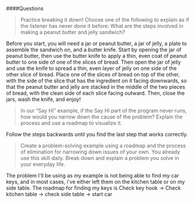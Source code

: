 ####Questions

>Practice breaking it down! Choose one of the following to explain as if the listener has never done it before:
What are the steps involved in making a peanut butter and jelly sandwich?

Before you start, you will need a jar or peanut butter, a jar of jelly, a plate to assemble the sandwich on, and a butter knife. Start by opening the jar of peanut butter, then use the butter knife to apply a thin, even coat of peanut butter to one side of one of the slices of bread. Then open the jar of jelly and use the knife to spread a thin, even layer of jelly on one side of the other slice of bread. Place one of the slices of bread on top of the other, with the side of the slice that has the ingredient on it facing downwards, so that the peanut butter and jelly are stacked in the middle of the two pieces of bread, with the clean side of each slice facing outward. Then, close the jars, wash the knife, and enjoy!

>In our “Say Hi” example, if the Say Hi part of the program never runs, how would you narrow down the cause of the problem? Explain the process and use a roadmap to visualize it.

Follow the steps backwards until you find the last step that works correctly.

>Create a problem-solving example using a roadmap and the process of elimination for narrowing down issues of your own. You already use this skill daily. Break down and explain a problem you solve in your everyday life.

The problem I'll be using as my example is not being able to find my car keys, and in most cases, i've either left them on the kitchen table or on my side table. The roadmap for finding my keys is Check key hook -> Check kitchen table -> check side table -> start car
